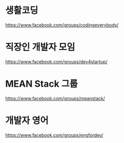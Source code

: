 # 생활코딩

https://www.facebook.com/groups/codingeverybody/

# 직장인 개발자 모임

https://www.facebook.com/groups/dev4startup/

# MEAN Stack 그룹

https://www.facebook.com/groups/meanstack/


# 개발자 영어

https://www.facebook.com/groups/engfordev/